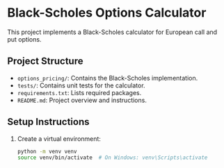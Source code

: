# Black-Scholes Options Calculator

This project implements a Black-Scholes calculator for European call and put options.

## Project Structure

- `options_pricing/`: Contains the Black-Scholes implementation.
- `tests/`: Contains unit tests for the calculator.
- `requirements.txt`: Lists required packages.
- `README.md`: Project overview and instructions.

## Setup Instructions

1. Create a virtual environment:
   ```bash
   python -m venv venv
   source venv/bin/activate  # On Windows: venv\Scripts\activate
   ```
